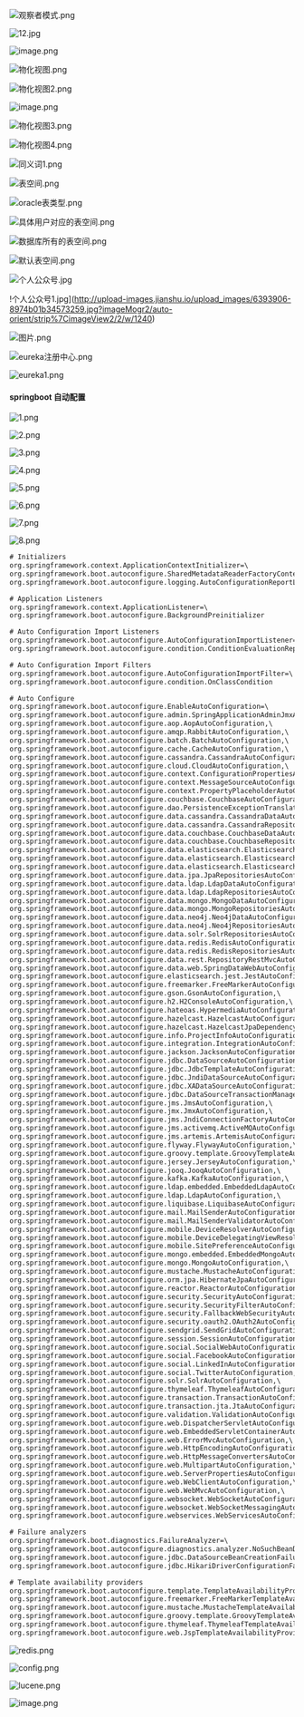 ![观察者模式.png](http://upload-images.jianshu.io/upload_images/6393906-d66297bd3e474e14.png?imageMogr2/auto-orient/strip%7CimageView2/2/w/1240)

![12.jpg](http://upload-images.jianshu.io/upload_images/6393906-e02574ccb2631d6d.jpg?imageMogr2/auto-orient/strip%7CimageView2/2/w/1240)

![image.png](http://upload-images.jianshu.io/upload_images/6393906-70f8b45757c7d7e4.png?imageMogr2/auto-orient/strip%7CimageView2/2/w/1240)

![物化视图.png](http://upload-images.jianshu.io/upload_images/6393906-4feccaf4044c6afa.png?imageMogr2/auto-orient/strip%7CimageView2/2/w/1240)

![物化视图2.png](http://upload-images.jianshu.io/upload_images/6393906-5324e0d9e180642d.png?imageMogr2/auto-orient/strip%7CimageView2/2/w/1240)

![image.png](http://upload-images.jianshu.io/upload_images/6393906-41b71bd6106560ab.png?imageMogr2/auto-orient/strip%7CimageView2/2/w/1240)

![物化视图3.png](http://upload-images.jianshu.io/upload_images/6393906-38c0d5678300af14.png?imageMogr2/auto-orient/strip%7CimageView2/2/w/1240)

![物化视图4.png](http://upload-images.jianshu.io/upload_images/6393906-97b819aa8688b4bd.png?imageMogr2/auto-orient/strip%7CimageView2/2/w/1240)

![同义词1.png](http://upload-images.jianshu.io/upload_images/6393906-4279f7480ecf93b4.png?imageMogr2/auto-orient/strip%7CimageView2/2/w/1240)

![表空间.png](http://upload-images.jianshu.io/upload_images/6393906-49682ab60a7c6abe.png?imageMogr2/auto-orient/strip%7CimageView2/2/w/1240)

![oracle表类型.png](http://upload-images.jianshu.io/upload_images/6393906-b7ffb0124e534bca.png?imageMogr2/auto-orient/strip%7CimageView2/2/w/1240)

![具体用户对应的表空间.png](http://upload-images.jianshu.io/upload_images/6393906-18154f0055ec0b64.png?imageMogr2/auto-orient/strip%7CimageView2/2/w/1240)

![数据库所有的表空间.png](http://upload-images.jianshu.io/upload_images/6393906-f68935d5d6854a2e.png?imageMogr2/auto-orient/strip%7CimageView2/2/w/1240)

![默认表空间.png](http://upload-images.jianshu.io/upload_images/6393906-b91df51822621d7f.png?imageMogr2/auto-orient/strip%7CimageView2/2/w/1240)

![个人公众号.jpg](http://upload-images.jianshu.io/upload_images/6393906-f2b241fb439be5cf.jpg?imageMogr2/auto-orient/strip%7CimageView2/2/w/1240)

!个人公众号1.jpg](http://upload-images.jianshu.io/upload_images/6393906-8974b01b34573259.jpg?imageMogr2/auto-orient/strip%7CimageView2/2/w/1240)

![图片.png](http://upload-images.jianshu.io/upload_images/6393906-82cd6d589b451b59.png?imageMogr2/auto-orient/strip%7CimageView2/2/w/1240)

![eureka注册中心.png](http://upload-images.jianshu.io/upload_images/6393906-c154f32641c5788c.png?imageMogr2/auto-orient/strip%7CimageView2/2/w/1240)

![eureka1.png](http://upload-images.jianshu.io/upload_images/6393906-95ca21c11c154195.png?imageMogr2/auto-orient/strip%7CimageView2/2/w/1240)

#### springboot 自动配置

![1.png](http://upload-images.jianshu.io/upload_images/6393906-a119d2a4670a4be6.png?imageMogr2/auto-orient/strip%7CimageView2/2/w/1240)

![2.png](http://upload-images.jianshu.io/upload_images/6393906-d5170c3e1699ebb9.png?imageMogr2/auto-orient/strip%7CimageView2/2/w/1240)

![3.png](http://upload-images.jianshu.io/upload_images/6393906-b0381cd7a3409478.png?imageMogr2/auto-orient/strip%7CimageView2/2/w/1240)

![4.png](http://upload-images.jianshu.io/upload_images/6393906-b01a789205726418.png?imageMogr2/auto-orient/strip%7CimageView2/2/w/1240)

![5.png](http://upload-images.jianshu.io/upload_images/6393906-987701c02d91bcb8.png?imageMogr2/auto-orient/strip%7CimageView2/2/w/1240)

![6.png](http://upload-images.jianshu.io/upload_images/6393906-c1b0ebdc173fd269.png?imageMogr2/auto-orient/strip%7CimageView2/2/w/1240)

![7.png](http://upload-images.jianshu.io/upload_images/6393906-a7c503b3d92035ee.png?imageMogr2/auto-orient/strip%7CimageView2/2/w/1240)

![8.png](http://upload-images.jianshu.io/upload_images/6393906-db288b99c0227ec1.png?imageMogr2/auto-orient/strip%7CimageView2/2/w/1240)

```xml
# Initializers
org.springframework.context.ApplicationContextInitializer=\
org.springframework.boot.autoconfigure.SharedMetadataReaderFactoryContextInitializer,\
org.springframework.boot.autoconfigure.logging.AutoConfigurationReportLoggingInitializer

# Application Listeners
org.springframework.context.ApplicationListener=\
org.springframework.boot.autoconfigure.BackgroundPreinitializer

# Auto Configuration Import Listeners
org.springframework.boot.autoconfigure.AutoConfigurationImportListener=\
org.springframework.boot.autoconfigure.condition.ConditionEvaluationReportAutoConfigurationImportListener

# Auto Configuration Import Filters
org.springframework.boot.autoconfigure.AutoConfigurationImportFilter=\
org.springframework.boot.autoconfigure.condition.OnClassCondition

# Auto Configure
org.springframework.boot.autoconfigure.EnableAutoConfiguration=\
org.springframework.boot.autoconfigure.admin.SpringApplicationAdminJmxAutoConfiguration,\
org.springframework.boot.autoconfigure.aop.AopAutoConfiguration,\
org.springframework.boot.autoconfigure.amqp.RabbitAutoConfiguration,\
org.springframework.boot.autoconfigure.batch.BatchAutoConfiguration,\
org.springframework.boot.autoconfigure.cache.CacheAutoConfiguration,\
org.springframework.boot.autoconfigure.cassandra.CassandraAutoConfiguration,\
org.springframework.boot.autoconfigure.cloud.CloudAutoConfiguration,\
org.springframework.boot.autoconfigure.context.ConfigurationPropertiesAutoConfiguration,\
org.springframework.boot.autoconfigure.context.MessageSourceAutoConfiguration,\
org.springframework.boot.autoconfigure.context.PropertyPlaceholderAutoConfiguration,\
org.springframework.boot.autoconfigure.couchbase.CouchbaseAutoConfiguration,\
org.springframework.boot.autoconfigure.dao.PersistenceExceptionTranslationAutoConfiguration,\
org.springframework.boot.autoconfigure.data.cassandra.CassandraDataAutoConfiguration,\
org.springframework.boot.autoconfigure.data.cassandra.CassandraRepositoriesAutoConfiguration,\
org.springframework.boot.autoconfigure.data.couchbase.CouchbaseDataAutoConfiguration,\
org.springframework.boot.autoconfigure.data.couchbase.CouchbaseRepositoriesAutoConfiguration,\
org.springframework.boot.autoconfigure.data.elasticsearch.ElasticsearchAutoConfiguration,\
org.springframework.boot.autoconfigure.data.elasticsearch.ElasticsearchDataAutoConfiguration,\
org.springframework.boot.autoconfigure.data.elasticsearch.ElasticsearchRepositoriesAutoConfiguration,\
org.springframework.boot.autoconfigure.data.jpa.JpaRepositoriesAutoConfiguration,\
org.springframework.boot.autoconfigure.data.ldap.LdapDataAutoConfiguration,\
org.springframework.boot.autoconfigure.data.ldap.LdapRepositoriesAutoConfiguration,\
org.springframework.boot.autoconfigure.data.mongo.MongoDataAutoConfiguration,\
org.springframework.boot.autoconfigure.data.mongo.MongoRepositoriesAutoConfiguration,\
org.springframework.boot.autoconfigure.data.neo4j.Neo4jDataAutoConfiguration,\
org.springframework.boot.autoconfigure.data.neo4j.Neo4jRepositoriesAutoConfiguration,\
org.springframework.boot.autoconfigure.data.solr.SolrRepositoriesAutoConfiguration,\
org.springframework.boot.autoconfigure.data.redis.RedisAutoConfiguration,\
org.springframework.boot.autoconfigure.data.redis.RedisRepositoriesAutoConfiguration,\
org.springframework.boot.autoconfigure.data.rest.RepositoryRestMvcAutoConfiguration,\
org.springframework.boot.autoconfigure.data.web.SpringDataWebAutoConfiguration,\
org.springframework.boot.autoconfigure.elasticsearch.jest.JestAutoConfiguration,\
org.springframework.boot.autoconfigure.freemarker.FreeMarkerAutoConfiguration,\
org.springframework.boot.autoconfigure.gson.GsonAutoConfiguration,\
org.springframework.boot.autoconfigure.h2.H2ConsoleAutoConfiguration,\
org.springframework.boot.autoconfigure.hateoas.HypermediaAutoConfiguration,\
org.springframework.boot.autoconfigure.hazelcast.HazelcastAutoConfiguration,\
org.springframework.boot.autoconfigure.hazelcast.HazelcastJpaDependencyAutoConfiguration,\
org.springframework.boot.autoconfigure.info.ProjectInfoAutoConfiguration,\
org.springframework.boot.autoconfigure.integration.IntegrationAutoConfiguration,\
org.springframework.boot.autoconfigure.jackson.JacksonAutoConfiguration,\
org.springframework.boot.autoconfigure.jdbc.DataSourceAutoConfiguration,\
org.springframework.boot.autoconfigure.jdbc.JdbcTemplateAutoConfiguration,\
org.springframework.boot.autoconfigure.jdbc.JndiDataSourceAutoConfiguration,\
org.springframework.boot.autoconfigure.jdbc.XADataSourceAutoConfiguration,\
org.springframework.boot.autoconfigure.jdbc.DataSourceTransactionManagerAutoConfiguration,\
org.springframework.boot.autoconfigure.jms.JmsAutoConfiguration,\
org.springframework.boot.autoconfigure.jmx.JmxAutoConfiguration,\
org.springframework.boot.autoconfigure.jms.JndiConnectionFactoryAutoConfiguration,\
org.springframework.boot.autoconfigure.jms.activemq.ActiveMQAutoConfiguration,\
org.springframework.boot.autoconfigure.jms.artemis.ArtemisAutoConfiguration,\
org.springframework.boot.autoconfigure.flyway.FlywayAutoConfiguration,\
org.springframework.boot.autoconfigure.groovy.template.GroovyTemplateAutoConfiguration,\
org.springframework.boot.autoconfigure.jersey.JerseyAutoConfiguration,\
org.springframework.boot.autoconfigure.jooq.JooqAutoConfiguration,\
org.springframework.boot.autoconfigure.kafka.KafkaAutoConfiguration,\
org.springframework.boot.autoconfigure.ldap.embedded.EmbeddedLdapAutoConfiguration,\
org.springframework.boot.autoconfigure.ldap.LdapAutoConfiguration,\
org.springframework.boot.autoconfigure.liquibase.LiquibaseAutoConfiguration,\
org.springframework.boot.autoconfigure.mail.MailSenderAutoConfiguration,\
org.springframework.boot.autoconfigure.mail.MailSenderValidatorAutoConfiguration,\
org.springframework.boot.autoconfigure.mobile.DeviceResolverAutoConfiguration,\
org.springframework.boot.autoconfigure.mobile.DeviceDelegatingViewResolverAutoConfiguration,\
org.springframework.boot.autoconfigure.mobile.SitePreferenceAutoConfiguration,\
org.springframework.boot.autoconfigure.mongo.embedded.EmbeddedMongoAutoConfiguration,\
org.springframework.boot.autoconfigure.mongo.MongoAutoConfiguration,\
org.springframework.boot.autoconfigure.mustache.MustacheAutoConfiguration,\
org.springframework.boot.autoconfigure.orm.jpa.HibernateJpaAutoConfiguration,\
org.springframework.boot.autoconfigure.reactor.ReactorAutoConfiguration,\
org.springframework.boot.autoconfigure.security.SecurityAutoConfiguration,\
org.springframework.boot.autoconfigure.security.SecurityFilterAutoConfiguration,\
org.springframework.boot.autoconfigure.security.FallbackWebSecurityAutoConfiguration,\
org.springframework.boot.autoconfigure.security.oauth2.OAuth2AutoConfiguration,\
org.springframework.boot.autoconfigure.sendgrid.SendGridAutoConfiguration,\
org.springframework.boot.autoconfigure.session.SessionAutoConfiguration,\
org.springframework.boot.autoconfigure.social.SocialWebAutoConfiguration,\
org.springframework.boot.autoconfigure.social.FacebookAutoConfiguration,\
org.springframework.boot.autoconfigure.social.LinkedInAutoConfiguration,\
org.springframework.boot.autoconfigure.social.TwitterAutoConfiguration,\
org.springframework.boot.autoconfigure.solr.SolrAutoConfiguration,\
org.springframework.boot.autoconfigure.thymeleaf.ThymeleafAutoConfiguration,\
org.springframework.boot.autoconfigure.transaction.TransactionAutoConfiguration,\
org.springframework.boot.autoconfigure.transaction.jta.JtaAutoConfiguration,\
org.springframework.boot.autoconfigure.validation.ValidationAutoConfiguration,\
org.springframework.boot.autoconfigure.web.DispatcherServletAutoConfiguration,\
org.springframework.boot.autoconfigure.web.EmbeddedServletContainerAutoConfiguration,\
org.springframework.boot.autoconfigure.web.ErrorMvcAutoConfiguration,\
org.springframework.boot.autoconfigure.web.HttpEncodingAutoConfiguration,\
org.springframework.boot.autoconfigure.web.HttpMessageConvertersAutoConfiguration,\
org.springframework.boot.autoconfigure.web.MultipartAutoConfiguration,\
org.springframework.boot.autoconfigure.web.ServerPropertiesAutoConfiguration,\
org.springframework.boot.autoconfigure.web.WebClientAutoConfiguration,\
org.springframework.boot.autoconfigure.web.WebMvcAutoConfiguration,\
org.springframework.boot.autoconfigure.websocket.WebSocketAutoConfiguration,\
org.springframework.boot.autoconfigure.websocket.WebSocketMessagingAutoConfiguration,\
org.springframework.boot.autoconfigure.webservices.WebServicesAutoConfiguration

# Failure analyzers
org.springframework.boot.diagnostics.FailureAnalyzer=\
org.springframework.boot.autoconfigure.diagnostics.analyzer.NoSuchBeanDefinitionFailureAnalyzer,\
org.springframework.boot.autoconfigure.jdbc.DataSourceBeanCreationFailureAnalyzer,\
org.springframework.boot.autoconfigure.jdbc.HikariDriverConfigurationFailureAnalyzer

# Template availability providers
org.springframework.boot.autoconfigure.template.TemplateAvailabilityProvider=\
org.springframework.boot.autoconfigure.freemarker.FreeMarkerTemplateAvailabilityProvider,\
org.springframework.boot.autoconfigure.mustache.MustacheTemplateAvailabilityProvider,\
org.springframework.boot.autoconfigure.groovy.template.GroovyTemplateAvailabilityProvider,\
org.springframework.boot.autoconfigure.thymeleaf.ThymeleafTemplateAvailabilityProvider,\
org.springframework.boot.autoconfigure.web.JspTemplateAvailabilityProvider

```

![redis.png](http://upload-images.jianshu.io/upload_images/6393906-69d292aa0c360cae.png?imageMogr2/auto-orient/strip%7CimageView2/2/w/1240)

![config.png](http://upload-images.jianshu.io/upload_images/6393906-9a1af4a7f2cffd82.png?imageMogr2/auto-orient/strip%7CimageView2/2/w/1240)

![lucene.png](http://upload-images.jianshu.io/upload_images/6393906-9e700be7f7d234d1.png?imageMogr2/auto-orient/strip%7CimageView2/2/w/1240)

![image.png](http://upload-images.jianshu.io/upload_images/6393906-8f591451c652ffcf.png?imageMogr2/auto-orient/strip%7CimageView2/2/w/1240)

